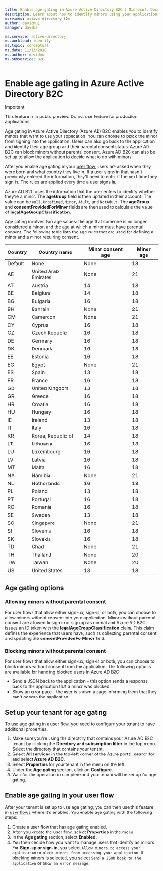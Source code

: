 ```yaml
---
title: Enable age gating in Azure Active Directory B2C | Microsoft Docs
description: Learn about how to identify minors using your application.
services: active-directory-b2c
author: davidmu1
manager: daveba

ms.service: active-directory
ms.workload: identity
ms.topic: conceptual
ms.date: 11/13/2018
ms.author: davidmu
ms.subservice: B2C
---
```


# Enable age gating in Azure Active Directory B2C

>[!IMPORTANT]
>This feature is in public preview. Do not use feature for production applications. 
>

Age gating in Azure Active Directory (Azure AD) B2C enables you to identify minors that want to use your application. You can choose to block the minor from signing into the application. Users can also go back to the application and identify their age group and their parental consent status. Azure AD B2C can block minors without parental consent. Azure AD B2C can also be set up to allow the application to decide what to do with minors.

After you enable age gating in your [user flow](active-directory-b2c-reference-policies.md), users are asked when they were born and what country they live in. If a user signs in that hasn't previously entered the information, they'll need to enter it the next time they sign in. The rules are applied every time a user signs in.

Azure AD B2C uses the information that the user enters to identify whether they're a minor. The **ageGroup** field is then updated in their account. The value can be `null`, `Undefined`, `Minor`, `Adult`, and `NotAdult`.  The **ageGroup** and **consentProvidedForMinor** fields are then used to calculate the value of **legalAgeGroupClassification**.

Age gating involves two age values: the age that someone is no longer considered a minor, and the age at which a minor must have parental consent. The following table lists the age rules that are used for defining a minor and a minor requiring consent.

| Country | Country name | Minor consent age | Minor age |
| ------- | ------------ | ----------------- | --------- |
| Default | None | None | 18 |
| AE | United Arab Emirates | None | 21 |
| AT | Austria | 14 | 18 |
| BE | Belgium | 14 | 18 |
| BG | Bulgaria | 16 | 18 |
| BH | Bahrain | None | 21 |
| CM | Cameroon | None | 21 |
| CY | Cyprus | 16 | 18 |
| CZ | Czech Republic | 16 | 18 |
| DE | Germany | 16 | 18 |
| DK | Denmark | 16 | 18 |
| EE | Estonia | 16 | 18 |
| EG | Egypt | None | 21 |
| ES | Spain | 13 | 18 |
| FR | France | 16 | 18 |
| GB | United Kingdom | 13 | 18 |
| GR | Greece | 16 | 18 |
| HR | Croatia | 16 | 18 |
| HU | Hungary | 16 | 18 |
| IE | Ireland | 13 | 18 |
| IT | Italy | 16 | 18 |
| KR | Korea, Republic of | 14 | 18 |
| LT | Lithuania | 16 | 18 |
| LU | Luxembourg | 16 | 18 |
| LV | Latvia | 16 | 18 |
| MT | Malta | 16 | 18 |
| NA | Namibia | None | 21 |
| NL | Netherlands | 16 | 18 |
| PL | Poland | 13 | 18 |
| PT | Portugal | 16 | 18 |
| RO | Romania | 16 | 18 |
| SE | Sweden | 13 | 18 |
| SG | Singapore | None | 21 |
| SI | Slovenia | 16 | 18 |
| SK | Slovakia | 16 | 18 |
| TD | Chad | None | 21 |
| TH | Thailand | None | 20 |
| TW | Taiwan | None | 20 | 
| US | United States | 13 | 18 |

## Age gating options
 
### Allowing minors without parental consent

For user flows that allow either sign-up, sign-in, or both, you can choose to allow minors without consent into your application. Minors without parental consent are allowed to sign in or sign up as normal and Azure AD B2C issues an ID token with the **legalAgeGroupClassification** claim. This claim defines the experience that users have, such as collecting parental consent and updating the **consentProvidedForMinor** field.

### Blocking minors without parental consent

For user flows that allow either sign-up, sign-in or both, you can choose to block minors without consent from the application. The following options are available for handling blocked users in Azure AD B2C:

- Send a JSON back to the application - this option sends a response back to the application that a minor was blocked.
- Show an error page -  the user is shown a page informing them that they can't access the application.

## Set up your tenant for age gating

To use age gating in a user flow, you need to configure your tenant to have additional properties.

1. Make sure you're using the directory that contains your Azure AD B2C tenant by clicking the **Directory and subscription filter** in the top menu. Select the directory that contains your tenant. 
2. Select **All services** in the top-left corner of the Azure portal, search for and select **Azure AD B2C**.
3. Select **Properties** for your tenant in the menu on the left.
2. Under the **Age gating** section, click on **Configure**.
3. Wait for the operation to complete and your tenant will be set up for age gating.

## Enable age gating in your user flow

After your tenant is set up to use age gating, you can then use this feature in [user flows](user-flow-versions.md) where it's enabled. You enable age gating with the following steps:

1. Create a user flow that has age gating enabled.
2. After you create the user flow, select **Properties** in the menu.
3. In the **Age gating** section, select **Enabled**.
4. You then decide how you want to manage users that identify as minors. For **Sign-up or sign-in**, you select `Allow minors to access your application` or `Block minors from accessing your application`. If blocking minors is selected, you select `Send a JSON bcak to the application` or `Show an error message`. 




